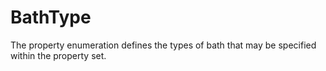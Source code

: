 BathType
========

The property enumeration defines the types of bath that may be specified within the property set.
